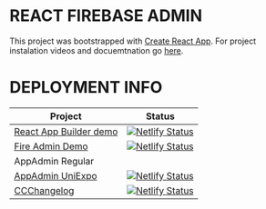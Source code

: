 # REACT FIREBASE ADMIN

This project was bootstrapped with [Create React App](https://github.com/facebookincubator/create-react-app).
For project instalation videos and docuemtnation go [here](http://fireadmin.mobidonia.com/).

# DEPLOYMENT INFO

| Project                 | Status | 
|-------------------------|--------|
| [React App Builder demo](https://make.reactappbuilder.com/)  |[![Netlify Status](https://api.netlify.com/api/v1/badges/26ca5271-b8fa-4ce3-bef0-2fc74df669e8/deploy-status)](https://app.netlify.com/sites/trusting-neumann-c10f0d/deploys)    |
| [Fire Admin Demo](https://fireadmin.appadm.in/)          |[![Netlify Status](https://api.netlify.com/api/v1/badges/475fc3ba-37be-4f23-9846-5f34efe3e81a/deploy-status)](https://app.netlify.com/sites/wonderful-hawking-e9f21f/deploys)        |
| AppAdmin Regular        |        |
| [AppAdmin UniExpo](https://apps.appadm.in)  |[![Netlify Status](https://api.netlify.com/api/v1/badges/625cf77d-08c7-4bbe-9c8a-41ac60971ec1/deploy-status)](https://app.netlify.com/sites/elegant-kepler-2170ee/deploys)|
| [CCChangelog](https://make.ccchangelog.com/)              |[![Netlify Status](https://api.netlify.com/api/v1/badges/2de7b14f-5f5e-45d5-b2c6-8bbfc88b7c84/deploy-status)](https://app.netlify.com/sites/pensive-yalow-5071f1/deploys)        |
